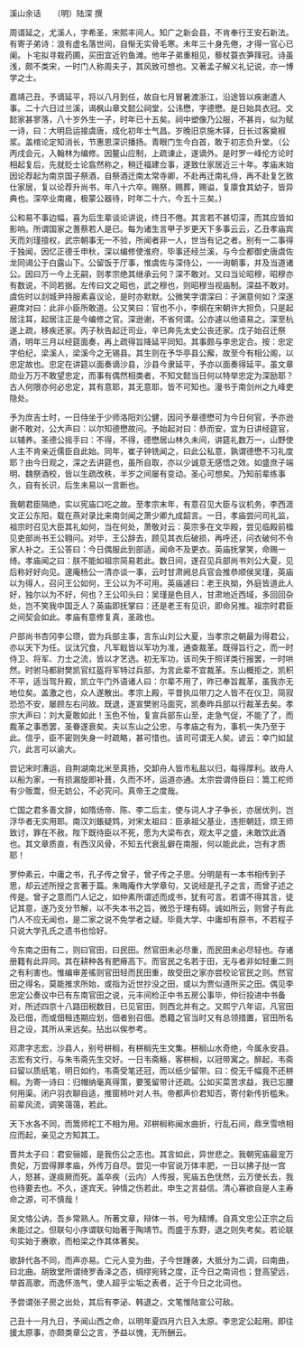溪山余话　　（明）陆深 撰  

周谞延之，尤溪人，字希圣，宋熙丰间人。知广之新会县，不肯奉行王安石新法。有寄子弟诗：浪有虚名落世间，自惭无实骨毛寒。未年三十身先倦，才得一官心已阑。卜宅拟寻栽药圃，买田宜近钓鱼滩。他年子弟重相见，藜杖蓑衣笋箨冠。诗虽浅，颇不类宋，一时门人称周夫子，其风致可想也。又著孟子解义礼记说，亦一博学之士。  

嘉靖己丑，予谪延平，将以八月到任，故自七月冒暑渡浙江，沿途皆以疾谢遣人事。二十六日过兰溪，谒枫山章文懿公祠堂，公讳懋，字德懋。是日始具衣冠。文懿家甚寥落，八十岁外生一子，时年已十五矣。祠中塑像乃公服，不甚肖，似为赋一诗，曰：大明启运接虞唐，成化初年士气昌。岁晚旧京施木铎，日长过客奠椒浆。盖棺论定知消长，节惠恩深识播扬。青眼门生今白首，敢于初志负升堂。（公丙戌会元，入翰林为编修。因鳌山应制，上疏谏止，遂谪外。是时罗一峰伦方论时相起复后，先就贬士论翕然称之，稍迁福建佥事，遂致仕家居近三十年。孝庙末始因论荐起为南京国子祭酒，自祭酒迁南太常寺卿，不赴再迁南礼侍，再不赴复乞致仕家居，复以论荐升尚书，年八十六卒。赐祭，赐葬，赐谥，复廪食其幼子，皆异典也。深卒业南雍，极蒙公器待，时年二十六，今五十三矣。）  

公和易不事边幅，喜为后生辈谈论讲说，终日不倦。其言若不甚切深，而其应皆如影响。所谓国家之蓍蔡若人是已。每为诸生言甲子岁更天下多事云云，乙丑孝庙宾天而刘瑾擅权，武宗朝事无一不验，所闻者非一人，世当有记之者。别有一二事得于独闻，因忆正德壬申秋，深以编修使淮府，毕事还经兰溪，与今佥都御史唐虞佐龙同谒公于白露山下。公留饭于厅事，惟虞佐与深侍公，一一询朝事，并及当道诸公。因曰万一今上无嗣，则孝宗绝其继承云何？深不敢对。又曰当论昭穆，昭穆亦有数说，不同若据。左传曰文之昭也，武之穆也，则昭穆当视庙制。深益不敢对。虞佐时以剡城尹持服素喜议论，是时亦默默。公微笑字谓深曰：子渊意何如？深遂避席对曰：此非小臣所敢道。公又笑曰：官也不小，李纲在宋朝许大担负，只是起居注耳，起居注正是今编修之官。深逊谢，不省何谓。公亦遽以他语易之。深至杭遂上疏，移疾还家。丙子秋告起迁司业，辛已奔先太史公丧还家。戊子始召迁祭酒，明年三月以经筵面奏，再上疏得旨降延平同知。其事颇与李忠定合。按：忠定字伯纪，梁溪人，梁溪今之无锡县。其生则在予华亭县公廨，故至今有相公阁，以忠定故也。忠定在讲筵以面奏谪沙县，沙县今隶延平，予亦以面奏得延平。虽文章勋业万万不敢望忠定，而事有偶然相类者，不知文懿当日何以特举忠定为深励耶？古人何限亦何必忠定，其有意耶，其无意耶，皆不可知也。漫书于南剑州之九峰吏隐处。  

予为庶吉士时，一日侍坐于少师洛阳刘公健，因问予章德懋可为今日何官，予亦逊谢不敢对，公大声曰：以尔知德懋故问。予始起对曰：恭而安，宜为日讲经筵官，以辅养。圣德公摇手曰：不得，不得，德懋居山林久未间，讲筵礼数万一，山野使人主不肯亲近儒臣自此始。同年，崔子钟铣闻之，曰此公私意，孰谓德懋不习礼度耶？由今日观之，深之去讲筵也，虽所自取，亦以少诚意无感悟之效。如盛庶子端明、魏祭酒校，皆以生疏改秩，半岁之间屡有变动。圣心可想矣。乃知前辈练事久，自有长识，后生未易以一言断也。  

我朝君臣隔绝，实以宪庙口吃之故。至孝宗末年，有意召见大臣与议机务，李西涯文正公东阳，载在燕对录比来南剑闻之萧少卿九成韶言。一日，孝庙尝问司礼监，祖宗时召见大臣其礼如何，当在何处，萧敬对云：英宗多在文华殿，尝见临殿前楹见吏部尚书王公翱问。对毕，王公辞去，顾见其衣后破损，再呼还，问衣破何不令家人补之。王公答曰：今日偶服此到部适，闻命不及更衣。英庙抚掌笑，命赐一绮。孝庙闻之曰：朕不能如祖宗简易若此。数日间，遂召见兵部尚书刘公大夏，见后称好好向见。邃庵杨公一清亦谈一事，云时甘肃阙总兵官会推恭顺侯吴瑾，英庙以为得人，召问王公如何，王公以为不可用。英庙遽曰：老王执拗，外庭皆道此人好，独尔以为不好，何也？王公叩头曰：吴瑾是色目人，甘肃地近西域，多回回杂处，岂不笑我中国乏人？英庙即抚掌曰：还是老王有见识，即命另推。祖宗时君臣之间契会如此。孝庙有意修复真，圣政也。  

户部尚书杏冈李公瓒，尝为兵部主事，言东山刘公大夏，当孝宗之朝最为得君公，亦以天下为任。议汰冗食，凡军戢皆以军功为准，通查裁革。既得旨行之，而一时侍卫、将军、力士之流，皆以才艺选。初无军功，该司失于照详类行报罢，一时哄然。时驸马都尉樊凯官红盔将军特过兵部，为言此辈不宜裁革。东山概拒之，凯积不平，适当驾升殿，凯立午门外语诸人曰：尔辈不用了，昨已奉旨裁革，虽我亦无地位矣。盖激之也，众人遂散出。孝宗上殿，平昔执瓜带刀之人皆不在仪卫，简寂恐恐不安，屡顾左右问故。既退，遂宣樊驸马面究，凯奏昨兵部以行裁革去矣。孝宗大声曰：刘大夏敢如此！玉色不怡，复宣兵部东山至，走急气促，不能了了，而裁革之事悉罢，圣眷遂衰矣。夫以东山之公忠，与孝庙之有为，事机一失乃至于此。信乎，臣不密则失身一时疏略，甚可惜也。该司可谓无人矣。谚云：幸门如鼠穴，此言可以谕大。  

尝记宋时漕运，自荆湖南北米至真扬，交卸舟人皆市私盐以归，每得厚利。故舟人以船为家，一有损漏旋即补葺，久而不坏，运道亦通。太宗尝谓侍臣曰：篙工柁师有少贩鬻，但无妨公，不必究问。真帝王之度哉。  

亡国之君多善文辞，如隋炀帝、陈、李二后主，使与词人才子争长，亦居优列，岂浮华者无实用耶。南汉刘鋹疑鸩，对宋太祖曰：臣承祖父基业，违拒朝廷，烦王师致讨，罪在不赦。陛下既待臣以不死，愿为大梁布衣，观太平之盛，未敢饮此酒也。其文章质直，有西汉风骨，不知五代衰乱僻在南服，何以能此此，岂有才质耶！  

罗仲素云，中庸之书，孔子传之曾子，曾子传之子思。分明是有一本书相传到子思，却云述所授之言著于篇。朱晦庵作大学章句，又说经是孔子之言，而曾子述之传是。曾子之意而门人记之，如仲素所谓述而成书，犹有可言。若谓不得其言，徒记其意，遂乃支分节解，以不失本书之旨，微恐于理有碍。诚如所云，则曾子有此门人不应无闻也，是二家之说不免学者之疑。毕竟大学、中庸却有原书，不若程子只说大学孔氏之遗书也恰好。  

今东南之田有二，则曰官田，曰民田。然官田未必尽重，而民田未必尽轻也。存诸册籍有此异同。其在耕种各有肥瘠高下。而官民之名若于田，无与者非如轻重二则之有利害也。惟编审差徭则官田轻而民田重，故受田之家亦尝校论官民之则。然官田之得名，莫能推求所始，或指为近世抄没之田，或以为贾似道所买之田。偶见李忠定公奏议中已有东南官田之说，元丰间检正中书五房公事毕，仲衍投进中书备对，所述四京十八路田税数目，已见官田，则西北并有之。又熙宁八年诏，凡官田及已佃，而或佃租违期应划，佃者别召佃。悉籍之官当时又有总领措置，官田所名目之设，其所从来远矣。拈出以俟参考。  

邓肃字志宏，沙县人，别号栟榈，有栟榈先生文集。栟榈山水奇绝，今属永安县。志宏有文行，与朱韦斋先生交好。一日韦斋觞，客栟榈，以冠带寓之。醉起，韦斋曰留以质纸笔，明日如约，韦斋受笔还冠，而以纸少留带。曰：傥无千幅竟不还栟榈。为寄一诗曰：归帽纳毫真得策，要笺留带计还疏。公如买菜苦求益，我已忘腰何用渠。闭户羽衣聊自适，推窗柿叶对人书。帝都声价君知否，寄付新传折槛朱。前辈风流，调笑蔼蔼，若此。  

天下水各不同，而篙师柁工不相为用。邓栟榈称闽水曲折，行乱石间，鼎烹雪喷相应而起，亲见之方知其工。  

晋共太子曰：君安骊姬，是我伤公之志也。其言如此，异世悲之。我朝宪庙最宠万贵妃，万尝得罪孝庙，外传万自尽。尝见一中官说万体丰肥，一日以拂子挞一宫人，怒甚，遂痰厥而死。盖卒疾（云内）人传报，宪庙五色怃然，云万使长去，我也待要去也。不久，遂宾天。钟情之伤若此，申生之言益信。清心寡欲自是人主寿命之源，可不慎哉！  

吴文恪公讷，吾乡常熟人。所著文章，辩体一书，号为精博。自真文忠公正宗之后未能过之。但联句小序谓联句始著于陶靖节。而盛于东野，退之则失考矣。若论联句实始于赓歌，而柏梁之作其体著矣。  

歌辞代各不同，而声亦易。亡元人变为曲，子今世踵袭，大抵分为二调，曰南曲，曰北曲。胡致堂所谓绮罗香泽之态，绸缪宛转之度，正今日之南词也；登高望远，举首高歌，而逸怀浩气，使人超乎尘垢之表者，近于今日之北词也。  

予尝谓张子房之出处，其后有李泌、韩退之，文笔惟陆宣公可敌。  

己丑十一月九日，予闻山西之命，以明年夏四月六日入太原。李忠定公起用。即往援太原事，亦颇类章公之言，予益以愧，无所酬云。  
